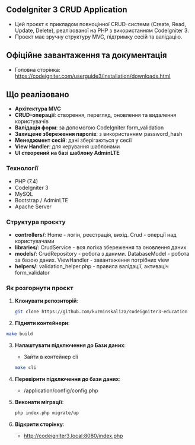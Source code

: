 ## CodeIgniter 3 CRUD Application
- Цей проєкт є прикладом повноцінної CRUD-системи (Create, Read, Update, Delete), реалізованої на PHP з використанням CodeIgniter 3. 
- Проєкт має зручну структуру MVC, підтримку сесій та валідацію.

## Офіційне завантаження та документація
- Головна сторінка: https://codeigniter.com/userguide3/installation/downloads.html

## Що реалізовано

- **Архітектура MVC**
- **CRUD-операції**: створення, перегляд, оновлення та видалення користувачів
- **Валідація форм**: за допомогою CodeIgniter form_validation
- **Захищене збереження паролів**: з використанням password_hash
- **Менеджмент сесій**: дані зберігаються у сесії
- **View Handler**: для керування шаблонами
- **UI створений на базі шаблону AdminLTE**

### Технології

- PHP (7.4)
- CodeIgniter 3
- MySQL
- Bootstrap / AdminLTE
- Apache Server

### Структура проєкту

-  **controllers/**: Home - логін, реєстрація, вихід. Crud - оперції над користувачами
-  **libraries/**: CrudService - вся логіка збереження та оновлення даних 
-  **models/**: CrudRepository - робота з даними. DatabaseModel - робота за базою даних. ViewHandler - завантаження потрібних view
-  **helpers/**: validation_helper.php - правила валідації, активаціч form_validator


### Як розгорнути проєкт

1. **Клонувати репозиторій**:
   ```sh
   git clone https://github.com/kuzminskaliza/codeigniter3-education
   ```
   
2.  **Підняти контейнери**:
   ```sh
   make build
   ```

3. **Налаштувати підключення до Бази даних**:
   - Зайти в контейнер cli 
   ```sh
   make cli
   ```
   
4. **Перевірити підключення до бази даних**: 
   - /application/config/config.php

5. **Виконати міграції**:
   ```sh
   php index.php migrate/up
   ```

6. **Відкрити сторінку**:
   - http://codeigniter3.local:8080/index.php

